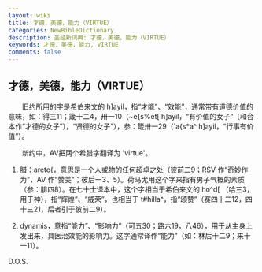 ```yaml
---
layout: wiki
title: 才德，美德，能力（VIRTUE）
categories: NewBibleDictionary
description: 圣经新词典: 才德，美德，能力（VIRTUE）
keywords: 才德，美德，能力, VIRTUE
comments: false
---
```


## 才德，美德，能力（VIRTUE）

　　旧约所用的字是希伯来文的 h]ayil，指“才能”、“效能”，通常带有道德价值的意味，如：得三11；箴十二4，卅一10（~e{s%et[ h]ayil，“有价值的女子”〔和合本作“才德的女子”〕，“贤德的女子”），参：箴卅一29（`a{s*a^ h]ayil，“行事有价值”）。

　　新约中，AV把两个希腊字翻译为 'virtue'。

1. 腊：arete{，意思是一个人或物的任何超卓之处（彼前二9；RSV 作“奇妙作为”，AV 作“赞美”；彼后一3、5）。荷马尤用这个字来指有男子气概的素质（参：腓四8）。在七十士译本中，这个字相当于希伯来文的 ho^d[ （哈三3，用于神），指“辉煌”、“威荣”，也相当于 t#hilla^，指“颂赞”（赛四十二12，四十三21，后者引于彼前二9）。

2. dynamis，意指“能力”、“影响力”（可五30；路六19，八46），用于从主身上发出来，具医治效能的影响力。这字通常译作“能力”（如：林后十二9；来十一11）。

D.O.S.








